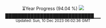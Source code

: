 <p align="center">
⏳Year Progress (94.04 %) <img src="https://file5s.ratemyserver.net/mobs/1062.gif"><br>
████████████████████████████▁▁ <br>
<sub>Updated: Sun, 10 Dec 2023 06:02:36 GMT</sub>
</p>


